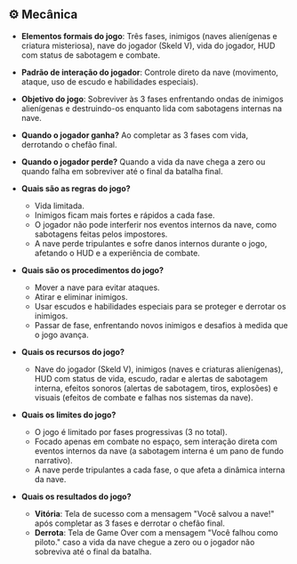 ## ⚙️ Mecânica

- **Elementos formais do jogo**: Três fases, inimigos (naves alienígenas e criatura misteriosa), nave do jogador (Skeld V), vida do jogador, HUD com status de sabotagem e combate.

- **Padrão de interação do jogador**: Controle direto da nave (movimento, ataque, uso de escudo e habilidades especiais).

- **Objetivo do jogo**: Sobreviver às 3 fases enfrentando ondas de inimigos alienígenas e destruindo-os enquanto lida com sabotagens internas na nave.

- **Quando o jogador ganha?** Ao completar as 3 fases com vida, derrotando o chefão final.

- **Quando o jogador perde?** Quando a vida da nave chega a zero ou quando falha em sobreviver até o final da batalha final.

- **Quais são as regras do jogo?**
  - Vida limitada.
  - Inimigos ficam mais fortes e rápidos a cada fase.
  - O jogador não pode interferir nos eventos internos da nave, como sabotagens feitas pelos impostores.
  - A nave perde tripulantes e sofre danos internos durante o jogo, afetando o HUD e a experiência de combate.

- **Quais são os procedimentos do jogo?**
  - Mover a nave para evitar ataques.
  - Atirar e eliminar inimigos.
  - Usar escudos e habilidades especiais para se proteger e derrotar os inimigos.
  - Passar de fase, enfrentando novos inimigos e desafios à medida que o jogo avança.

- **Quais os recursos do jogo?**
  - Nave do jogador (Skeld V), inimigos (naves e criaturas alienígenas), HUD com status de vida, escudo, radar e alertas de sabotagem interna, efeitos sonoros (alertas de sabotagem, tiros, explosões) e visuais (efeitos de combate e falhas nos sistemas da nave).

- **Quais os limites do jogo?**
  - O jogo é limitado por fases progressivas (3 no total).
  - Focado apenas em combate no espaço, sem interação direta com eventos internos da nave (a sabotagem interna é um pano de fundo narrativo).
  - A nave perde tripulantes a cada fase, o que afeta a dinâmica interna da nave.

- **Quais os resultados do jogo?**
  - **Vitória**: Tela de sucesso com a mensagem "Você salvou a nave!" após completar as 3 fases e derrotar o chefão final.
  - **Derrota**: Tela de Game Over com a mensagem "Você falhou como piloto." caso a vida da nave chegue a zero ou o jogador não sobreviva até o final da batalha.
